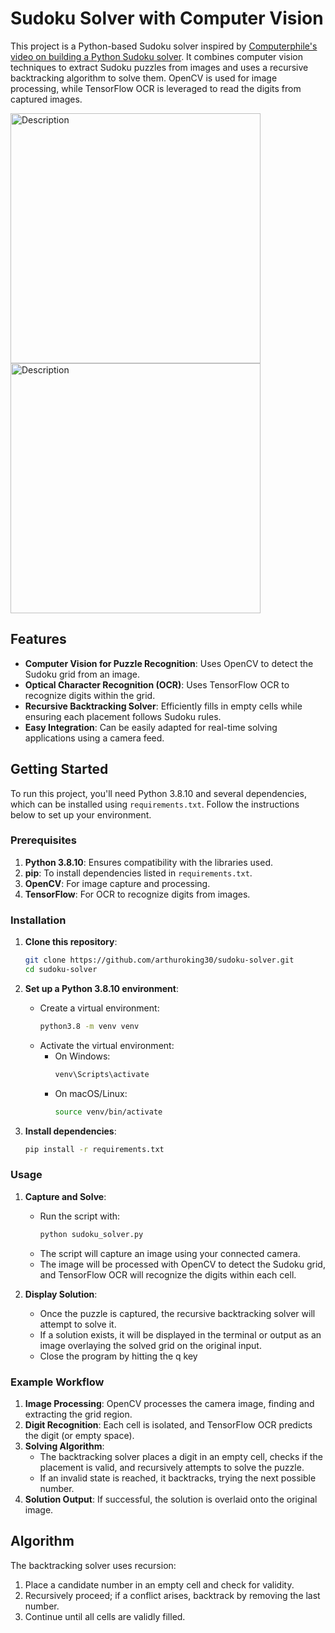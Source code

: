 # Sudoku Solver with Computer Vision

This project is a Python-based Sudoku solver inspired by [Computerphile's video on building a Python Sudoku solver](https://www.youtube.com/watch?v=G_UYXzGuqvM). It combines computer vision techniques to extract Sudoku puzzles from images and uses a recursive backtracking algorithm to solve them. OpenCV is used for image processing, while TensorFlow OCR is leveraged to read the digits from captured images.

<img src="https://github.com/user-attachments/assets/793e845f-fd0b-47be-83b6-2465dd5dad21" alt="Description" width="400" height="400"/>
<img src="https://github.com/user-attachments/assets/452c939a-774d-4b68-b8f8-b24fcdb545c1" alt="Description" width="400" height="400"/>

## Features

- **Computer Vision for Puzzle Recognition**: Uses OpenCV to detect the Sudoku grid from an image.
- **Optical Character Recognition (OCR)**: Uses TensorFlow OCR to recognize digits within the grid.
- **Recursive Backtracking Solver**: Efficiently fills in empty cells while ensuring each placement follows Sudoku rules.
- **Easy Integration**: Can be easily adapted for real-time solving applications using a camera feed.

## Getting Started

To run this project, you'll need Python 3.8.10 and several dependencies, which can be installed using `requirements.txt`. Follow the instructions below to set up your environment.

### Prerequisites

1. **Python 3.8.10**: Ensures compatibility with the libraries used.
2. **pip**: To install dependencies listed in `requirements.txt`.
3. **OpenCV**: For image capture and processing.
4. **TensorFlow**: For OCR to recognize digits from images.

### Installation

1. **Clone this repository**:
   ```bash
   git clone https://github.com/arthuroking30/sudoku-solver.git
   cd sudoku-solver
   ```

2. **Set up a Python 3.8.10 environment**:
   - Create a virtual environment:
     ```bash
     python3.8 -m venv venv
     ```
   - Activate the virtual environment:
     - On Windows:
       ```bash
       venv\Scripts\activate
       ```
     - On macOS/Linux:
       ```bash
       source venv/bin/activate
       ```

3. **Install dependencies**:
   ```bash
   pip install -r requirements.txt
   ```

### Usage

1. **Capture and Solve**:
   - Run the script with:
     ```bash
     python sudoku_solver.py
     ```
   - The script will capture an image using your connected camera.
   - The image will be processed with OpenCV to detect the Sudoku grid, and TensorFlow OCR will recognize the digits within each cell.

2. **Display Solution**:
   - Once the puzzle is captured, the recursive backtracking solver will attempt to solve it.
   - If a solution exists, it will be displayed in the terminal or output as an image overlaying the solved grid on the original input.
   - Close the program by hitting the q key

### Example Workflow

1. **Image Processing**: OpenCV processes the camera image, finding and extracting the grid region.
2. **Digit Recognition**: Each cell is isolated, and TensorFlow OCR predicts the digit (or empty space).
3. **Solving Algorithm**:
   - The backtracking solver places a digit in an empty cell, checks if the placement is valid, and recursively attempts to solve the puzzle.
   - If an invalid state is reached, it backtracks, trying the next possible number.
4. **Solution Output**: If successful, the solution is overlaid onto the original image.

## Algorithm

The backtracking solver uses recursion:
1. Place a candidate number in an empty cell and check for validity.
2. Recursively proceed; if a conflict arises, backtrack by removing the last number.
3. Continue until all cells are validly filled.

